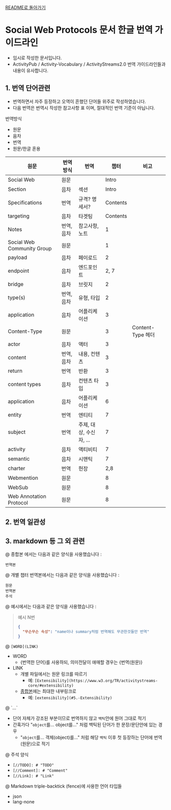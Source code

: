 [README로 돌아가기](README.md)

# Social Web Protocols 문서 한글 번역 가이드라인

- 임시로 작성한 문서입니다.
- ActivityPub / Activity-Vocabulary / ActivityStreams2.0 번역 가이드라인들과 내용이 유사합니다.

## 1. 번역 단어관련

- 번역하면서 자주 등장하고 오역이 흔했던 단어들 위주로 작성하였습니다.
- 다음 번역은 번역시 작성한 참고사항 표 이며, 절대적인 번역 기준이 아닙니다.

번역방식

- 원문
- 음차
- 번역
- 원문/한글 혼용

원문 | 번역방식 | 번역 | 챕터 | 비고
-- | -- | -- | -- | --
Social Web | 원문 | | Intro
Section | 음차 | 섹션 | Intro
Specifications | 번역 | 규격? 명세서? | Contents
targeting | 음차 | 타겟팅 | Contents
Notes | 번역, 음차 | 참고사항, 노트 | 1
Social Web Community Group | 원문 | | 1
payload | 음차 | 페이로드 | 2
endpoint | 음차 | 엔드포인트 | 2, 7
bridge | 음차 | 브릿지 | 2
type(s) | 번역, 음차 | 유형, 타입 | 2
application | 음차 | 어플리케이션 | 3
Content-Type | 원문 | | 3 | Content-Type 헤더
actor | 음차 | 액터 | 3
content | 번역, 음차 | 내용, 컨텐츠 | 3
return | 번역 | 반환 | 3
content types | 음차 | 컨텐츠 타입 | 3
application | 음차 | 어플리케이션 | 6
entity | 번역 | 엔티티 | 7
subject | 번역 | 주제, 대상, 수신자, ... | 7
activity | 음차 | 액티비티 | 7
semantic | 음차 | 시맨틱 | 7
charter | 번역 | 헌장 | 2,8 
Webmention | 원문 | | 8
WebSub | 원문 | | 8
Web Annotation Protocol | 원문 | | 8

## 2. 번역 일관성

## 3. markdown 등 그 외 관련

@ 종합본 에서는 다음과 같은 양식을 사용했습니다 :

```language-none
번역본
```

@ 개별 챕터 번역본에서는 다음과 같은 양식을 사용했습니다 :

```language-none
원문
번역본
주석
```

@ 예시에서는 다음과 같은 양식을 사용했습니다 :

>예시 N번
>
>```json
>{
>   "무슨무슨 속성": "name이나 summary처럼 번역해도 무관한것들만 번역"
>}
>```

@ `[WORD](LINK)`

- WORD
  - {번역한 단어}를 사용하되, 의미전달이 애매할 경우는 {번역(원문)}
- LINK
  - 개별 파일에서는 원문 링크를 따르기
    - 예: `[Extensibility](https://www.w3.org/TR/activitystreams-core/#extensibility)`
  - [종합본](ActivityVocabulary.md)에는 최대한 내부링크로
    - 예: `[extensibility](#5.-Extensibility)`

@ \`...\`

- 단어 자체가 강조된 부분이므로 번역하지 않고 `백틱`안에 원어 그대로 적기
- 간혹가다 "`object`를... object를..." 처럼 백틱된 단어가 한 문장/문단안에 있는 경우
  - "`object`를... 객체(object)를..." 처럼 해당 `백틱` 이후 첫 등장하는 단어에 번역(원문)으로 적기

@ 주석 양식

- `[//TODO]: # "TODO"`
- `[//Comment]: # "Comment"`
- `[//Link]: # "Link"`

@ Markdown triple-backtick (fence)에 사용한 언어 타입들

- json
- lang-none
